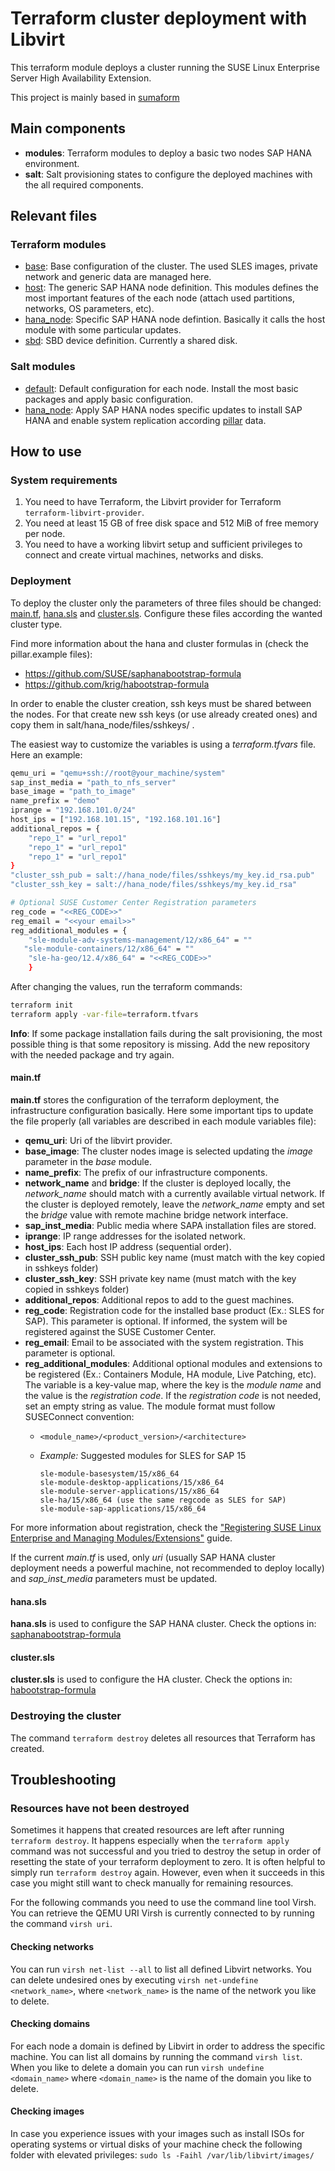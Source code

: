 # Terraform cluster deployment with Libvirt

This terraform module deploys a cluster running the SUSE Linux Enterprise Server
High Availability Extension.

This project is mainly based in [sumaform](https://github.com/moio/sumaform)

## Main components

- **modules**: Terraform modules to deploy a basic two nodes SAP HANA environment.
- **salt**: Salt provisioning states to configure the deployed machines with the
all required components.

## Relevant files

### Terraform modules
- [base](modules/base): Base configuration of the cluster. The used SLES images, private
network and generic data are managed here.
- [host](modules/host): The generic SAP HANA node definition. This modules defines the most
important features of the each node (attach used partitions, networks, OS parameters, etc).
- [hana_node](modules/hana_node): Specific SAP HANA node defintion. Basically it calls the
host module with some particular updates.
- [sbd](modules/sbd): SBD device definition. Currently a shared disk.

### Salt modules
- [default](../../salt/default): Default configuration for each node. Install the most
basic packages and apply basic configuration.
- [hana_node](../../salt/hana_node): Apply SAP HANA nodes specific updates to install
SAP HANA and enable system replication according [pillar](../../salt/hana_node/files/pillar/hana.sls)
data.

## How to use

### System requirements

1. You need to have Terraform, the Libvirt provider for Terraform
   `terraform-libvirt-provider`.
1. You need at least 15 GB of free disk space and 512 MiB of free memory per
   node.
1. You need to have a working libvirt setup and sufficient privileges to connect
   and create virtual machines, networks and disks.

### Deployment

To deploy the cluster only the parameters of three files should be changed: [main.tf](main.tf), [hana.sls](../../salt/hana_node/files/pillar/hana.sls) and [cluster.sls](../../salt/hana_node/files/pillar/cluster.sls).
Configure these files according the wanted cluster type.

Find more information about the hana and cluster formulas in (check the pillar.example files):
- https://github.com/SUSE/saphanabootstrap-formula
- https://github.com/krig/habootstrap-formula


In order to enable the cluster creation, ssh keys must be shared between the nodes. For that create new ssh keys (or use already created ones) and copy them in salt/hana_node/files/sshkeys/ .

The easiest way to customize the variables is using a *terraform.tfvars* file.
Here an example:

```bash
qemu_uri = "qemu+ssh://root@your_machine/system"
sap_inst_media = "path_to_nfs_server"
base_image = "path_to_image"
name_prefix = "demo"
iprange = "192.168.101.0/24"
host_ips = ["192.168.101.15", "192.168.101.16"]
additional_repos = {
    "repo_1" = "url_repo1"
    "repo_1" = "url_repo1"
    "repo_1" = "url_repo1"
}
"cluster_ssh_pub = salt://hana_node/files/sshkeys/my_key.id_rsa.pub"
"cluster_ssh_key = salt://hana_node/files/sshkeys/my_key.id_rsa"

# Optional SUSE Customer Center Registration parameters
reg_code = "<<REG_CODE>>"
reg_email = "<<your email>>"
reg_additional_modules = {
    "sle-module-adv-systems-management/12/x86_64" = ""
   "sle-module-containers/12/x86_64" = ""
    "sle-ha-geo/12.4/x86_64" = "<<REG_CODE>>"
	} 
```

After changing the values, run the terraform commands:

```bash
terraform init
terraform apply -var-file=terraform.tfvars
```

**Info**: If some package installation fails during the salt provisioning, the
most possible thing is that some repository is missing. Add the new repository
with the needed package and try again.

#### main.tf

**main.tf** stores the configuration of the terraform deployment, the infrastructure configuration basically. Here some important tips to update the file properly (all variables are described in each module variables file):

- **qemu_uri**: Uri of the libvirt provider.
- **base_image**: The cluster nodes image is selected updating the *image* parameter in the *base* module.
- **name_prefix**: The prefix of our infrastructure components.
- **network_name** and **bridge**: If the cluster is deployed locally, the *network_name* should match with a currently available virtual network. If the cluster is deployed remotely, leave the *network_name* empty and set the *bridge* value with remote machine bridge network interface.
- **sap_inst_media**: Public media where SAPA installation files are stored.
- **iprange**: IP range addresses for the isolated network.
- **host_ips**: Each host IP address (sequential order).
- **cluster_ssh_pub**: SSH public key name (must match with the key copied in sshkeys folder)
- **cluster_ssh_key**: SSH private key name (must match with the key copied in sshkeys folder)
- **additional_repos**: Additional repos to add to the guest machines.
- **reg_code**: Registration code for the installed base product (Ex.: SLES for SAP). This parameter is optional. If informed, the system will be registered against the SUSE Customer Center.
- **reg_email**: Email to be associated with the system registration. This parameter is optional.
- **reg_additional_modules**: Additional optional modules and extensions to be registered (Ex.: Containers Module, HA module, Live Patching, etc). The variable is a key-value map, where the key is the _module name_ and the value is the _registration code_. If the _registration code_ is not needed, set an empty string as value. The module format must follow SUSEConnect convention:
    - `<module_name>/<product_version>/<architecture>`
    - *Example:* Suggested modules for SLES for SAP 15
          
          
          sle-module-basesystem/15/x86_64
          sle-module-desktop-applications/15/x86_64
          sle-module-server-applications/15/x86_64
          sle-ha/15/x86_64 (use the same regcode as SLES for SAP) 
          sle-module-sap-applications/15/x86_64

For more information about registration, check the ["Registering SUSE Linux Enterprise and Managing Modules/Extensions"](https://www.suse.com/documentation/sles-15/book_sle_deployment/data/cha_register_sle.html) guide.
          

If the current *main.tf* is used, only *uri* (usually SAP HANA cluster deployment needs a powerful machine, not recommended to deploy locally) and *sap_inst_media* parameters must be updated.

#### hana.sls

**hana.sls** is used to configure the SAP HANA cluster. Check the options in: [saphanabootstrap-formula](https://github.com/arbulu89/saphanabootstrap-formula)

#### cluster.sls

**cluster.sls** is used to configure the HA cluster. Check the options in: [habootstrap-formula](https://github.com/krig/habootstrap-formula)


### Destroying the cluster

The command `terraform destroy` deletes all resources that Terraform has
created.

## Troubleshooting

### Resources have not been destroyed

Sometimes it happens that created resources are left after running
`terraform destroy`. It happens especially when the `terraform apply` command
was not successful and you tried to destroy the setup in order of resetting the
state of your terraform deployment to zero.
It is often helpful to simply run `terraform destroy` again. However, even when
it succeeds in this case you might still want to check manually for remaining
resources.

For the following commands you need to use the command line tool Virsh. You can
retrieve the QEMU URI Virsh is currently connected to by running the command
`virsh uri`.

#### Checking networks

You can run `virsh net-list --all` to list all defined Libvirt networks. You can
delete undesired ones by executing `virsh net-undefine <network_name>`, where
`<network_name>` is the name of the network you like to delete.

#### Checking domains

For each node a domain is defined by Libvirt in order to address the specific
machine. You can list all domains by running the command `virsh list`. When you
like to delete a domain you can run `virsh undefine <domain_name>` where
`<domain_name>` is the name of the domain you like to delete.

#### Checking images

In case you experience issues with your images such as install ISOs for
operating systems or virtual disks of your machine check the following folder
with elevated privileges: `sudo ls -Faihl /var/lib/libvirt/images/`
